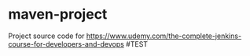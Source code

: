 # maven-project
Project source code for https://www.udemy.com/the-complete-jenkins-course-for-developers-and-devops
#TEST